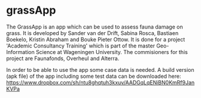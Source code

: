 grassApp
========
The GrassApp is an app which can be used to assess fauna damage on grass. 
It is developed by Sander van der Drift, Sabina Rosca, Bastiaen Boekelo, Kristin Abraham and Bouke Pieter Ottow. It is done
for a project 'Academic Consultancy Training' which is part of the master Geo-Information Science at Wageningen University. 
The commisioners for this project are Faunafonds, Overheul and Alterra.

In order to be able to use the app some case data is needed. A build version (apk file) of the app including some test data
can be downloaded here: https://www.dropbox.com/sh/ntu8ghqtuh3kxuv/AADGqLqENiBN0KmRf9JanKVPa
